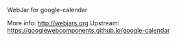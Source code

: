 WebJar for google-calendar

More info: http://webjars.org
Upstream:  https://googlewebcomponents.github.io/google-calendar